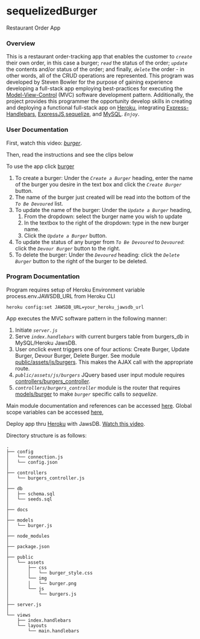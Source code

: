 # sequelizedBurger
Restaurant Order App

### Overview
This is a restaurant order-tracking app that enables the customer to _*`create`*_ their own order, in this case a burger; _*`read`*_ the status of the order; _*`update`*_ the contents and/or status of the order; and finally, _*`delete`*_ the order - in other words, all of the CRUD operations are represented.   This program was developed by Steven Bowler for the purpose of gaining experience developing a full-stack app employing best-practices for executing the [Model-View-Control](https://en.wikipedia.org/wiki/Model%E2%80%93view%E2%80%93controller) (MVC) software development pattern.  Additionally, the project provides this programmer the opportunity develop skills in creating and deploying a functional full-stack app on [Heroku](https://www.heroku.com), integrating [Express-Handlebars](https://www.npmjs.com/package/express-handlebars), [ExpressJS](https://www.npmjs.com/package/expressjs),[sequelize](https://www.npmjs.com/package/sequelize), and [MySQL](https://www.npmjs.com/package/mysql). _*`Enjoy`*_.


### User Documentation

First, watch this video: _*[burger](https://drive.google.com/file/d/1aaV586emAS9yznHqatfBParYsV_apiiC/view)*_.

Then, read the instructions and see the clips below

To use the app click [burger](https://protected-hollows-73924.herokuapp.com/)
1. To create a burger: Under the _*`Create a Burger`*_ heading, enter the name of the burger you desire in the text box and click the  _*`Create Burger`*_ button.
2. The name of the burger just created will be read into the bottom of the _*`To Be Devoured`*_ list.
3. To update the name of the burger: Under the _*`Update a Burger`*_ heading,
    1. From the dropdown: select the burger name you wish to update
    2. In the textbox to the right of the dropdown: type in the new burger name.
    3. Click the _*`Update a Burger`*_ button.
4. To update the status of any burger from _*`To Be Devoured`*_ to _*`Devoured`*_: click the _*`Devour Burger`*_ button to the right.
5. To delete the burger: Under the _*`Devoured`*_ heading: click the _*`Delete Burger`*_ button to the right of the burger to be deleted.


### Program Documentation
Program requires setup of Heroku Environment variable process.env.JAWSDB_URL from Heroku CLI
````
heroku config:set JAWSDB_URL=your_heroku_jawsdb_url
````

App executes the MVC software pattern in the following manner:
1. Initiate _*`server.js`*_
2. Serve _*`index.handlebars`*_ with current burgers table from burgers_db in MySQL/Heroku JawsDB.
3. User onclick event triggers one of four actions: Create Burger, Update Burger, Devour Burger, Delete Burger. See module [public/assets/js/burgers](https://stevenbowler.github.io/burger/docs/module-public_assets_js_burgers.html).  This makes the AJAX call with the appropriate route.
4. _*`public/assets/js/burgers`*_ JQuery based user input module requires [controllers/burgers_controller](https://stevenbowler.github.io/burger/docs/module-controllers_burgers_controller.html).
5. _*`controllers/burgers_controller`*_ module is the router that requires [models/burger](https://stevenbowler.github.io/burger/docs/module-models_burger.html) to make _*`burger`*_ specific calls to _*sequelize*_.  


Main module documentation and references can be accessed [here](https://stevenbowler.github.io/sequelizedBurger/docs/index.html).  Global scope variables can be accessed [here](https://stevenbowler.github.io/sequelizedBurger/docs/global.html), 

Deploy app thru [Heroku](https://www.heroku.com) with JawsDB.  [Watch this video](https://www.youtube.com/watch?v=btG3SkoNOLU&feature=youtu.be&list=PLOFmg4xbN_TPrB6w4rThsFanVxJI_SfER).


Directory structure is as follows:

```
.
├── config
│   └── connection.js
│   └── config.json
│ 
├── controllers
│   └── burgers_controller.js
│
├── db
│   ├── schema.sql
│   └── seeds.sql
│
├── docs
│
├── models
│   └── burger.js
│ 
├── node_modules
│ 
├── package.json
│
├── public
│   └── assets
│       ├── css
│       │   └── burger_style.css
│       └── img
│       │   └── burger.png
│       └── js
│           └── burgers.js
│
├── server.js
│
└── views
    ├── index.handlebars
    └── layouts
        └── main.handlebars
```

